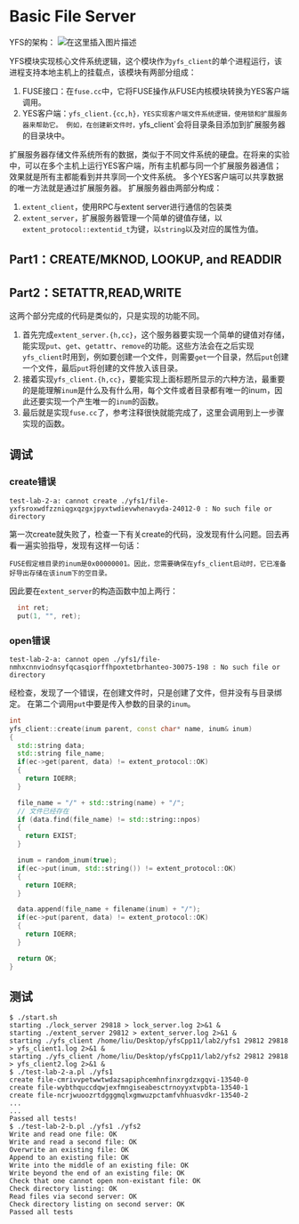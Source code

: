 # Basic File Server
YFS的架构：
![在这里插入图片描述](https://img-blog.csdnimg.cn/20181129194609433.png?x-oss-process=image/watermark,type_ZmFuZ3poZW5naGVpdGk,shadow_10,text_aHR0cHM6Ly9ibG9nLmNzZG4ubmV0L3dlc3Ricm9va2xpdQ==,size_16,color_FFFFFF,t_70)

YFS模块实现核心文件系统逻辑，这个模块作为`yfs_client`的单个进程运行，该进程支持本地主机上的挂载点，该模块有两部分组成：
1. FUSE接口：在`fuse.cc`中，它将FUSE操作从FUSE内核模块转换为YES客户端调用。
2. YES客户端：`yfs_client.{cc,h}，YES实现客户端文件系统逻辑，使用锁和扩展服务器来帮助它。
例如，在创建新文件时，`yfs_client`会将目录条目添加到扩展服务器的目录块中。

扩展服务器存储文件系统所有的数据，类似于不同文件系统的硬盘。在将来的实验中，可以在多个主机上运行YES客户端，所有主机都与同一个扩展服务器通信；
效果就是所有主都能看到并共享同一个文件系统。
多个YES客户端可以共享数据的唯一方法就是通过扩展服务器。
扩展服务器由两部分构成：
1. `extent_client`，使用RPC与extent server进行通信的包装类
2. `extent_server`，扩展服务器管理一个简单的键值存储，以`extent_protocol::extentid_t`为键，以`string`以及对应的属性为值。

## Part1：CREATE/MKNOD, LOOKUP, and READDIR
## Part2：SETATTR,READ,WRITE

这两个部分完成的代码是类似的，只是实现的功能不同。

1. 首先完成`extent_server.{h,cc}`，这个服务器要实现一个简单的键值对存储，能实现`put`、`get`、`getattr`、`remove`的功能。这些方法会在之后实现`yfs_client`时用到，例如要创建一个文件，则需要`get`一个目录，然后`put`创建一个文件，最后`put`将创建的文件放入该目录。
2. 接着实现`yfs_client.{h,cc}`，要能实现上面标题所显示的六种方法，最重要的是能理解`inum`是什么及有什么用，每个文件或者目录都有唯一的inum，因此还要实现一个产生唯一的`inum`的函数。
3. 最后就是实现`fuse.cc`了，参考注释很快就能完成了，这里会调用到上一步骤实现的函数。


## 调试

### create错误
```shell
test-lab-2-a: cannot create ./yfs1/file-yxfsroxwdfzzniqgxqzgxjpyxtwdievwhenavyda-24012-0 : No such file or directory
```
第一次create就失败了，检查一下有关create的代码，没发现有什么问题。回去再看一遍实验指导，发现有这样一句话：
```
FUSE假定根目录的inum是0x00000001。因此，您需要确保在yfs_client启动时，它已准备好导出存储在该inum下的空目录。
```
因此要在`extent_server`的构造函数中加上两行：
```cpp
  int ret;
  put(1, "", ret);
```

### open错误
```shell
test-lab-2-a: cannot open ./yfs1/file-nmhxcnnviodnsyfqcasqiorffhpoxtetbrhanteo-30075-198 : No such file or directory
```

经检查，发现了一个错误，在创建文件时，只是创建了文件，但并没有与目录绑定。
在第二个调用`put`中要是传入参数的目录的`inum`。

```cpp
int
yfs_client::create(inum parent, const char* name, inum& inum)
{
  std::string data;
  std::string file_name;
  if(ec->get(parent, data) != extent_protocol::OK)
  {
    return IOERR;
  }

  file_name = "/" + std::string(name) + "/";
  // 文件已经存在
  if (data.find(file_name) != std::string::npos)
  {
    return EXIST;
  }

  inum = random_inum(true);
  if(ec->put(inum, std::string()) != extent_protocol::OK)
  {
    return IOERR;
  }

  data.append(file_name + filename(inum) + "/");
  if(ec->put(parent, data) != extent_protocol::OK)
  {
    return IOERR;
  }

  return OK;
}
```

## 测试
```shell
$ ./start.sh 
starting ./lock_server 29818 > lock_server.log 2>&1 &
starting ./extent_server 29812 > extent_server.log 2>&1 &
starting ./yfs_client /home/liu/Desktop/yfsCpp11/lab2/yfs1 29812 29818 > yfs_client1.log 2>&1 &
starting ./yfs_client /home/liu/Desktop/yfsCpp11/lab2/yfs2 29812 29818 > yfs_client2.log 2>&1 &
$ ./test-lab-2-a.pl ./yfs1 
create file-cmrivvpetwwtwdazsapiphcemhnfinxrgdzxgqvi-13540-0
create file-wybthquccdqwjexfmngiseabesctrnoyyxtvpbta-13540-1
create file-ncrjwuoozrtdgggmqlxgmwuzpctamfvhhuasvdkr-13540-2
...
...
Passed all tests!
$ ./test-lab-2-b.pl ./yfs1 ./yfs2
Write and read one file: OK
Write and read a second file: OK
Overwrite an existing file: OK
Append to an existing file: OK
Write into the middle of an existing file: OK
Write beyond the end of an existing file: OK
Check that one cannot open non-existant file: OK
Check directory listing: OK
Read files via second server: OK
Check directory listing on second server: OK
Passed all tests
```